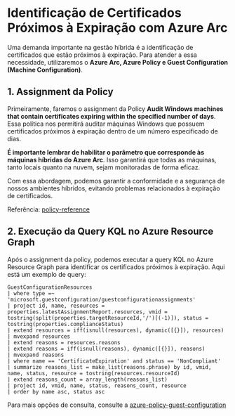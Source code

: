 # Identificação de Certificados Próximos à Expiração com Azure Arc

Uma demanda importante na gestão híbrida é a identificação de certificados que estão próximos à expiração. Para atender a essa necessidade, utilizaremos o **Azure Arc, Azure Policy e Guest Configuration (Machine Configuration)**.

## 1. Assignment da Policy

Primeiramente, faremos o assignment da Policy **Audit Windows machines that contain certificates expiring within the specified number of days**. Essa política nos permitirá auditar máquinas Windows que possuem certificados próximos à expiração dentro de um número especificado de dias.

**É importante lembrar de habilitar o parâmetro que corresponde às máquinas híbridas do Azure Arc**. Isso garantirá que todas as máquinas, tanto locais quanto na nuvem, sejam monitoradas de forma eficaz.

Com essa abordagem, podemos garantir a conformidade e a segurança de nossos ambientes híbridos, evitando problemas relacionados à expiração de certificados.

Referência: [policy-reference](https://learn.microsoft.com/en-us/azure/virtual-machines/policy-reference)

## 2. Execução da Query KQL no Azure Resource Graph

Após o assignment da policy, podemos executar a query KQL no Azure Resource Graph para identificar os certificados próximos à expiração. Aqui está um exemplo de query:

```kusto
GuestConfigurationResources
| where type =~ 'microsoft.guestconfiguration/guestconfigurationassignments'
| project id, name, resources = properties.latestAssignmentReport.resources, vmid = tostring(split(properties.targetResourceId,'/')[(-1)]), status = tostring(properties.complianceStatus)
| extend resources = iff(isnull(resources), dynamic([{}]), resources)
| mvexpand resources
| extend reasons = resources.reasons
| extend reasons = iff(isnull(reasons), dynamic([{}]), reasons)
| mvexpand reasons
| where name == 'CertificateExpiration' and status == 'NonCompliant'
| summarize reasons_list = make_list(reasons.phrase) by id, vmid, name, status, resource = tostring(resources.resourceId)
| extend reasons_count = array_length(reasons_list)
| project id, vmid, name, status, reasons_count, resource
| order by name asc, status asc
```

Para mais opções de consulta, consulte a [azure-policy-guest-configuration](https://learn.microsoft.com/en-us/azure/governance/policy/samples/resource-graph-samples?tabs=azure-cli#azure-policy-guest-configuration)